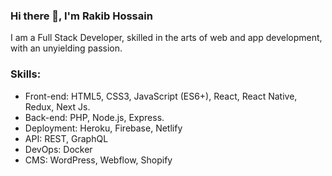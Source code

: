 ### Hi there 👋,  I'm Rakib Hossain

I am a Full Stack Developer, skilled in the arts of web and app development, with an unyielding passion. 

### Skills:
- Front-end: HTML5, CSS3, JavaScript (ES6+), React, React Native, Redux, Next Js.
- Back-end: PHP, Node.js, Express.
- Deployment: Heroku, Firebase, Netlify
- API: REST, GraphQL
- DevOps: Docker
- CMS: WordPress, Webflow, Shopify

